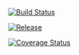 [![Build Status](https://travis-ci.org/mouradgh/pfe.svg?branch=master)](https://travis-ci.org/mouradgh/pfe)

[![Release](https://jitpack.io/v/mouradgh/pfe.svg)](https://jitpack.io/mouradgh/pfe)

[![Coverage Status](https://coveralls.io/repos/github/mouradgh/pfe/badge.svg?branch=master)](https://coveralls.io/github/mouradgh/pfe?branch=master)
